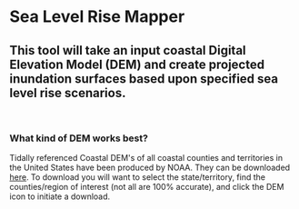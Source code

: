 # Sea Level Rise Mapper

## This tool will take an input coastal Digital Elevation Model (DEM) and create projected inundation surfaces based upon specified sea level rise scenarios.

<br>

### What kind of DEM works best?
Tidally referenced Coastal DEM's of all coastal counties and territories in the United States have been produced by NOAA. They can be downloaded [here](https://coast.noaa.gov/slrdata/). To download you will want to select the state/territory, find the counties/region of interest (not all are 100% accurate), and click the DEM icon to initiate a download.
